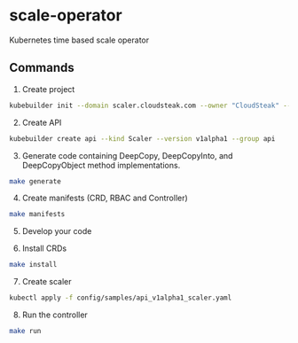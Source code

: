 # scale-operator

Kubernetes time based scale operator

## Commands

1. Create project

```bash
kubebuilder init --domain scaler.cloudsteak.com --owner "CloudSteak" --repo github.com/cloudsteak/scale-operator.git
```

2. Create API

```bash
kubebuilder create api --kind Scaler --version v1alpha1 --group api
```

3. Generate code containing DeepCopy, DeepCopyInto, and DeepCopyObject method implementations.

```bash
make generate
```

4. Create manifests (CRD, RBAC and Controller)

```bash
make manifests
```

5. Develop your code

6. Install CRDs

```bash
make install
```

7. Create scaler

```bash
kubectl apply -f config/samples/api_v1alpha1_scaler.yaml
```

8. Run the controller

```bash
make run
```
